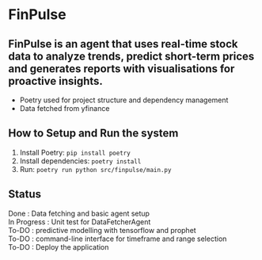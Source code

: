 # FinPulse
## FinPulse is an agent that uses real-time stock data to analyze trends, predict short-term prices and generates reports with visualisations for proactive insights.

* Poetry used for project structure and dependency management
* Data fetched from yfinance

## How to Setup and Run the system
1. Install Poetry: `pip install poetry`
2. Install dependencies: `poetry install`
3. Run: `poetry run python src/finpulse/main.py`

## Status
Done : Data fetching and basic agent setup <br>
In Progress : Unit test for DataFetcherAgent <br> 
To-DO : predictive modelling with tensorflow and prophet <br>
To-DO : command-line interface for timeframe and range selection <br>
To-DO : Deploy the application <br>
